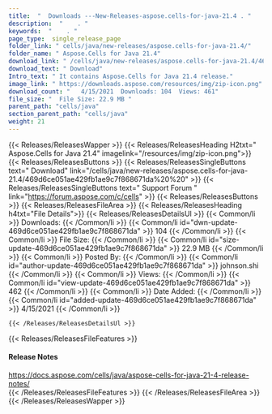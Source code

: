 ```yaml
---
title:  "  Downloads ---New-Releases-aspose.cells-for-java-21.4 . " 
description:  "    . " 
keywords:  "    . " 
page_type:  single_release_page
folder_link: " cells/java/new-releases/aspose.cells-for-java-21.4/"
folder_name: " Aspose.Cells for Java 21.4"
download_link: " /cells/java/new-releases/aspose.cells-for-java-21.4/469d6ce051ae429fb1ae9c7f868671da"
download_text: " Download"
Intro_text: " It contains Aspose.Cells for Java 21.4 release."
image_link: " https://downloads.aspose.com/resources/img/zip-icon.png"
download_count: "   4/15/2021  Downloads: 104  Views: 461"
file_size: "  File Size: 22.9 MB "
parent_path: "cells/java"
section_parent_path: "cells/java"
weight: 21 
---
```


{{< Releases/ReleasesWapper >}}
  {{< Releases/ReleasesHeading H2txt=" Aspose.Cells for Java 21.4" imagelink="/resources/img/zip-icon.png">}}
  {{< Releases/ReleasesButtons >}}
    {{< Releases/ReleasesSingleButtons text=" Download" link="/cells/java/new-releases/aspose.cells-for-java-21.4/469d6ce051ae429fb1ae9c7f868671da%20%20" >}}
    {{< Releases/ReleasesSingleButtons text=" Support Forum " link="https://forum.aspose.com/c/cells" >}}
  {{< Releases/ReleasesButtons >}}
  {{< Releases/ReleasesFileArea >}}
    {{< Releases/ReleasesHeading h4txt="File Details">}}
    {{< Releases/ReleasesDetailsUl >}}
            {{< Common/li  >}} Downloads: {{< /Common/li >}} 
      {{< Common/li id="dwn-update-469d6ce051ae429fb1ae9c7f868671da" >}} 104 {{< /Common/li >}} 
      {{< Common/li  >}} File Size: {{< /Common/li >}} 
      {{< Common/li id="size-update-469d6ce051ae429fb1ae9c7f868671da" >}} 22.9 MB {{< /Common/li >}} 
      {{< Common/li  >}} Posted By: {{< /Common/li >}} 
      {{< Common/li id="author-update-469d6ce051ae429fb1ae9c7f868671da" >}} johnson.shi {{< /Common/li >}} 
      {{< Common/li  >}} Views: {{< /Common/li >}} 
      {{< Common/li id="view-update-469d6ce051ae429fb1ae9c7f868671da" >}} 462 {{< /Common/li >}} 
      {{< Common/li  >}} Date Added: {{< /Common/li >}} 
      {{< Common/li id="added-update-469d6ce051ae429fb1ae9c7f868671da" >}} 4/15/2021 {{< /Common/li >}} 

    {{< /Releases/ReleasesDetailsUl >}}

  {{< Releases/ReleasesFileFeatures >}}
      <h4>Release Notes</h4><div><a href="https://docs.aspose.com/cells/java/aspose-cells-for-java-21-4-release-notes/">https://docs.aspose.com/cells/java/aspose-cells-for-java-21-4-release-notes/</a></div>
  {{< /Releases/ReleasesFileFeatures >}}
 {{< /Releases/ReleasesFileArea >}}
{{< /Releases/ReleasesWapper >}}


